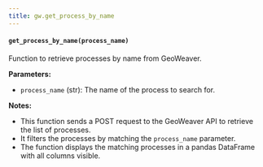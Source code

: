 ```yaml
---
title: gw.get_process_by_name
---
```


#### `get_process_by_name(process_name)`

Function to retrieve processes by name from GeoWeaver.

**Parameters:**

- `process_name` (str): The name of the process to search for.

**Notes:**

- This function sends a POST request to the GeoWeaver API to retrieve the list of processes.
- It filters the processes by matching the `process_name` parameter.
- The function displays the matching processes in a pandas DataFrame with all columns visible.

